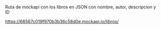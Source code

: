 Ruta de mockapi con los libros en JSON con nombre, autor, descripcion y ID

https://66567c019f970b3b36c58d0e.mockapi.io/libros/
